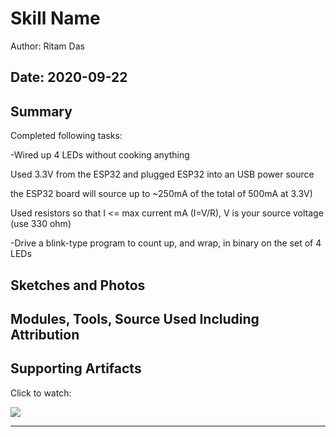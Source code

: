 #  Skill Name

Author: Ritam Das

Date: 2020-09-22
-----

## Summary

Completed following tasks:

-Wired up 4 LEDs without cooking anything

  Used 3.3V from the ESP32 and plugged ESP32 into an USB power source
  
  the ESP32 board will source up to ~250mA of the total of 500mA at 3.3V)
  
  Used resistors so that I <= max current mA (I=V/R), V is your source voltage (use 330 ohm)
  
-Drive a blink-type program to count up, and wrap, in binary on the set of 4 LEDs

## Sketches and Photos


## Modules, Tools, Source Used Including Attribution


## Supporting Artifacts
Click to watch:

[![](http://img.youtube.com/vi/MQXukO9phZ0/0.jpg)](http://www.youtube.com/watch?v=MQXukO9phZ0 "")

-----
